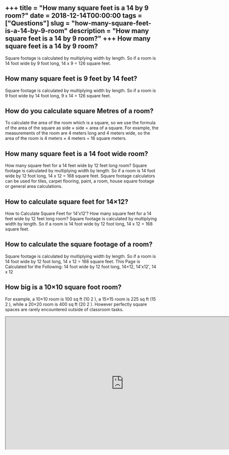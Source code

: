 +++
title = "How many square feet is a 14 by 9 room?"
date = 2018-12-14T00:00:00
tags = ["Questions"]
slug = "how-many-square-feet-is-a-14-by-9-room"
description = "How many square feet is a 14 by 9 room?"
+++
How many square feet is a 14 by 9 room?
---------------------------------------

Square footage is calculated by multiplying width by length. So if a room is 14 foot wide by 9 foot long, 14 x 9 = 126 square feet.

How many square feet is 9 feet by 14 feet?
------------------------------------------

Square footage is calculated by multiplying width by length. So if a room is 9 foot wide by 14 foot long, 9 x 14 = 126 square feet.

How do you calculate square Metres of a room?
---------------------------------------------

To calculate the area of the room which is a square, so we use the formula of the area of the square as side × side = area of a square. For example, the measurements of the room are 4 meters long and 4 meters wide, so the area of the room is 4 meters × 4 meters = 16 square meters.

How many square feet is a 14 foot wide room?
--------------------------------------------

How many square feet for a 14 feet wide by 12 feet long room? Square footage is calculated by multiplying width by length. So if a room is 14 foot wide by 12 foot long, 14 x 12 = 168 square feet. Square footage calculators can be used for tiles, carpet flooring, paint, a room, house square footage or general area calculations.

How to calculate square feet for 14×12?
---------------------------------------

How to Calculate Square Feet for 14’x12′? How many square feet for a 14 feet wide by 12 feet long room? Square footage is calculated by multiplying width by length. So if a room is 14 foot wide by 12 foot long, 14 x 12 = 168 square feet.

How to calculate the square footage of a room?
----------------------------------------------

Square footage is calculated by multiplying width by length. So if a room is 14 foot wide by 12 foot long, 14 x 12 = 168 square feet. This Page is Calculated for the Following: 14 foot wide by 12 foot long, 14×12, 14’x12′, 14 x 12

How big is a 10×10 square foot room?
------------------------------------

For example, a 10×10 room is 100 sq ft (10 2 ), a 15×15 room is 225 sq ft (15 2 ), while a 20×20 room is 400 sq ft (20 2 ). However perfectly square spaces are rarely encountered outside of classroom tasks.

<iframe allow="accelerometer; autoplay; clipboard-write; encrypted-media; gyroscope; picture-in-picture" allowfullscreen="" class="__youtube_prefs__  epyt-is-override  no-lazyload" data-no-lazy="1" data-origheight="433" data-origwidth="770" data-skipgform_ajax_framebjll="" height="433" id="_ytid_45651" loading="lazy" src="https://www.youtube.com/embed/rScECKWquPA?enablejsapi=1&autoplay=0&cc_load_policy=0&cc_lang_pref=&iv_load_policy=1&loop=0&modestbranding=0&rel=1&fs=1&playsinline=0&autohide=2&theme=dark&color=red&controls=1&" title="YouTube player" width="770"></iframe>